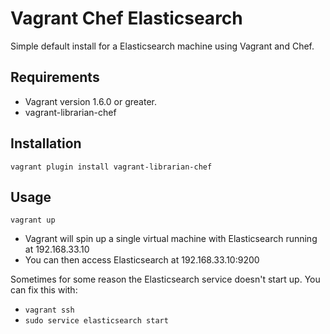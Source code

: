 # Vagrant Chef Elasticsearch

Simple default install for a Elasticsearch machine using Vagrant and Chef.

## Requirements

* Vagrant version 1.6.0 or greater.
* vagrant-librarian-chef

## Installation

`vagrant plugin install vagrant-librarian-chef`

## Usage

`vagrant up`

* Vagrant will spin up a single virtual machine with Elasticsearch running at 192.168.33.10
* You can then access Elasticsearch at 192.168.33.10:9200

Sometimes for some reason the Elasticsearch service doesn't start up. You can fix this with:

* `vagrant ssh`
* `sudo service elasticsearch start`